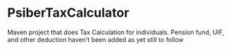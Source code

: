 # PsiberTaxCalculator
Maven project that does Tax Calculation for individuals.
Pension fund, UIF, and other deduction haven't been added as yet still to follow
